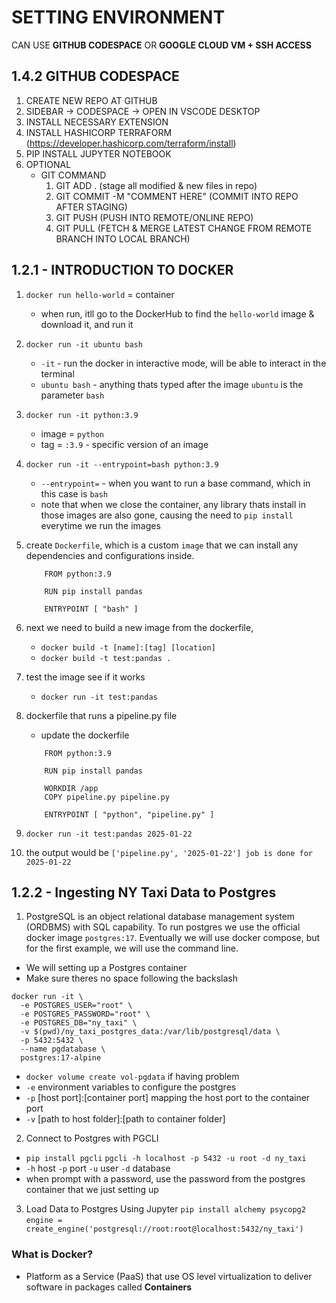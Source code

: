 # SETTING ENVIRONMENT
CAN USE **GITHUB CODESPACE** OR **GOOGLE CLOUD VM + SSH ACCESS**

## 1.4.2 GITHUB CODESPACE
1. CREATE NEW REPO AT GITHUB
2. SIDEBAR -> CODESPACE -> OPEN IN VSCODE DESKTOP
3. INSTALL NECESSARY EXTENSION
4. INSTALL HASHICORP TERRAFORM (https://developer.hashicorp.com/terraform/install)
5. PIP INSTALL JUPYTER NOTEBOOK
6. OPTIONAL
    - GIT COMMAND
        1. GIT ADD . (stage all modified & new files in repo)
        2. GIT COMMIT -M "COMMENT HERE" (COMMIT INTO REPO AFTER STAGING)
        3. GIT PUSH (PUSH INTO REMOTE/ONLINE REPO)
        4. GIT PULL (FETCH & MERGE LATEST CHANGE FROM REMOTE BRANCH INTO LOCAL BRANCH)

## 1.2.1 - INTRODUCTION TO DOCKER
1. ``` docker run hello-world ``` = container
    
    - when run, itll go to the DockerHub to find the ``` hello-world ``` image & download it, and run it
2. ``` docker run -it ubuntu bash ```
    
    - ``` -it ``` - run the docker in interactive mode, will be able to interact in the terminal
    - ``` ubuntu bash ``` - anything thats typed after the image ```ubuntu``` is the parameter ```bash```
3. ``` docker run -it python:3.9 ```
    
    - image = ```python```
    - tag = ``` :3.9 ``` - specific version of an image
4. ``` docker run -it --entrypoint=bash python:3.9 ```

    - ``` --entrypoint= ``` - when you want to run a base command, which in this case is ```bash```
    - note that when we close the container, any library thats install in those images are also gone, causing the need to ```pip install``` everytime we run the images
5. create ```Dockerfile```, which is a custom ```image``` that we can install any dependencies and configurations inside.
    
    ``` docker
        FROM python:3.9

        RUN pip install pandas

        ENTRYPOINT [ "bash" ]
    ``` 
6. next we need to build a new image from the dockerfile,

    - ```docker build -t [name]:[tag] [location]```
    - ```docker build -t test:pandas .```
7. test the image see if it works

    - ```docker run -it test:pandas```

8. dockerfile that runs a pipeline.py file
    
    - update the dockerfile
    ``` docker
        FROM python:3.9

        RUN pip install pandas

        WORKDIR /app
        COPY pipeline.py pipeline.py

        ENTRYPOINT [ "python", "pipeline.py" ]
    ``` 
9.  ```docker run -it test:pandas 2025-01-22```
10. the output would be ```['pipeline.py', '2025-01-22'] job is done for 2025-01-22```

## 1.2.2 - Ingesting NY Taxi Data to Postgres

1. PostgreSQL is an object relational database management system (ORDBMS) with SQL capability. To run postgres we use the official docker image ```postgres:17```. Eventually we will use docker compose, but for the first example, we will use the command line.
- We will setting up a Postgres container
- Make sure theres no space following the backslash
```
docker run -it \
  -e POSTGRES_USER="root" \
  -e POSTGRES_PASSWORD="root" \
  -e POSTGRES_DB="ny_taxi" \
  -v $(pwd)/ny_taxi_postgres_data:/var/lib/postgresql/data \
  -p 5432:5432 \
  --name pgdatabase \
  postgres:17-alpine
```
- ```docker volume create vol-pgdata``` if having problem
- ```-e``` environment variables to configure the postgres
- ```-p``` [host port]:[container port] mapping the host port to the container port
- ```-v``` [path to host folder]:[path to container folder]

2. Connect to Postgres with PGCLI

- ```pip install pgcli```
```pgcli -h localhost -p 5432 -u root -d ny_taxi```
- ```-h``` host ```-p``` port ```-u``` user ```-d``` database
- when prompt with a password, use the password from the postgres container that we just setting up

3. Load Data to Postgres Using Jupyter
```pip install alchemy psycopg2```
```engine = create_engine('postgresql://root:root@localhost:5432/ny_taxi')```













### What is Docker?
- Platform as a Service (PaaS) that use OS level virtualization to deliver software in packages called **Containers**
